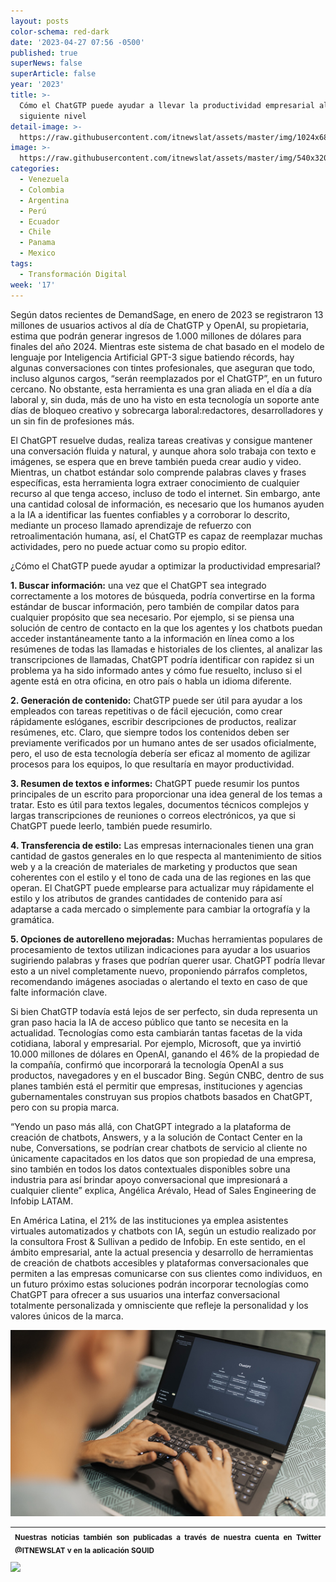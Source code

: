 ```yaml
---
layout: posts
color-schema: red-dark
date: '2023-04-27 07:56 -0500'
published: true
superNews: false
superArticle: false
year: '2023'
title: >-
  Cómo el ChatGTP puede ayudar a llevar la productividad empresarial al
  siguiente nivel
detail-image: >-
  https://raw.githubusercontent.com/itnewslat/assets/master/img/1024x680/laptop-chatgpt-g.jpg
image: >-
  https://raw.githubusercontent.com/itnewslat/assets/master/img/540x320/laptop-chatgpt-p.jpg
categories:
  - Venezuela
  - Colombia
  - Argentina
  - Perú
  - Ecuador
  - Chile
  - Panama
  - Mexico
tags:
  - Transformación Digital
week: '17'
---
```

Según datos recientes de DemandSage, en enero de 2023 se registraron 13 millones de usuarios activos al día de ChatGTP y OpenAI, su propietaria, estima que podrán generar ingresos de 1.000 millones de dólares para finales del año 2024. Mientras este sistema de chat basado en el modelo de lenguaje por Inteligencia Artificial GPT-3 sigue batiendo récords, hay algunas conversaciones con tintes profesionales, que aseguran que todo, incluso algunos cargos, “serán reemplazados por el ChatGTP”, en un futuro cercano. No obstante, esta herramienta es una gran aliada en el día a día laboral y, sin duda, más de uno ha visto en esta tecnología un soporte ante días de bloqueo creativo y sobrecarga laboral:redactores, desarrolladores y un sin fin de profesiones más. 

El ChatGPT resuelve dudas, realiza tareas creativas y consigue mantener una conversación fluida y natural, y aunque ahora solo trabaja con texto e imágenes, se espera que en breve también pueda crear audio y video. Mientras, un chatbot estándar solo comprende palabras claves y frases específicas, esta herramienta logra extraer conocimiento de cualquier recurso al que tenga acceso, incluso de todo el internet. Sin embargo, ante una cantidad colosal de información, es necesario que los humanos ayuden a la IA a identificar las fuentes confiables y a corroborar lo descrito, mediante un proceso llamado aprendizaje de refuerzo con retroalimentación humana, así, el ChatGTP es capaz de reemplazar muchas actividades, pero no puede actuar como su propio editor. 

¿Cómo el ChatGTP puede ayudar a optimizar la productividad empresarial?

**1. Buscar información:** una vez que el ChatGPT sea integrado correctamente a los motores de búsqueda, podría convertirse en la forma estándar de buscar información, pero también de compilar datos para cualquier propósito que sea necesario. Por ejemplo, si se piensa una solución de centro de contacto en la que los agentes y los chatbots puedan acceder instantáneamente tanto a la información en línea como a los resúmenes de todas las llamadas e historiales de los clientes, al analizar las transcripciones de llamadas, ChatGPT podría identificar con rapidez si un problema ya ha sido informado antes y cómo fue resuelto, incluso si el agente está en otra oficina, en otro país o habla un idioma diferente.

**2. Generación de contenido:** ChatGTP puede ser útil para ayudar a los empleados con tareas repetitivas o de fácil ejecución, como crear rápidamente eslóganes, escribir descripciones de productos, realizar resúmenes, etc. Claro, que siempre todos los contenidos deben ser previamente verificados por un humano antes de ser usados oficialmente, pero, el uso de esta tecnología debería ser eficaz al momento de agilizar procesos para los equipos, lo que resultaría en mayor productividad.

**3. Resumen de textos e informes:** ChatGPT puede resumir los puntos principales de un escrito para proporcionar una idea general de los temas a tratar. Esto es útil para textos legales, documentos técnicos complejos y largas transcripciones de reuniones o correos electrónicos, ya que si ChatGPT puede leerlo, también puede resumirlo.

**4. Transferencia de estilo:** Las empresas internacionales tienen una gran cantidad de gastos generales en lo que respecta al mantenimiento de sitios web y a la creación de materiales de marketing y productos que sean coherentes con el estilo y el tono de cada una de las regiones en las que operan. El ChatGPT puede emplearse para actualizar muy rápidamente el estilo y los atributos de grandes cantidades de contenido para así adaptarse a cada mercado o simplemente para cambiar la ortografía y la gramática. 

**5. Opciones de autorelleno mejoradas:** Muchas herramientas populares de procesamiento de textos utilizan indicaciones para ayudar a los usuarios sugiriendo palabras y frases que podrían querer usar. ChatGPT podría llevar esto a un nivel completamente nuevo, proponiendo párrafos completos, recomendando imágenes asociadas o alertando el texto en caso de que falte información clave.

Si bien ChatGTP todavía está lejos de ser perfecto, sin duda representa un gran paso hacia la IA de acceso público que tanto se necesita en la actualidad. Tecnologías como esta cambiarán tantas facetas de la vida cotidiana, laboral y empresarial. Por ejemplo, Microsoft, que ya invirtió 10.000 millones de dólares en OpenAI, ganando el 46% de la propiedad de la compañía, confirmó que incorporará la tecnología OpenAI a sus productos, navegadores y en el buscador Bing. Según CNBC, dentro de sus planes también está el permitir que empresas, instituciones y agencias gubernamentales construyan sus propios chatbots basados en ChatGPT, pero con su propia marca.

“Yendo un paso más allá, con ChatGPT integrado a la plataforma de creación de chatbots, Answers, y a la solución de Contact Center en la nube, Conversations, se podrían crear chatbots de servicio al cliente no únicamente capacitados en los datos que son propiedad de una empresa, sino también en todos los datos contextuales disponibles sobre una industria para así brindar apoyo conversacional que impresionará a cualquier cliente” explica, Angélica Arévalo, Head of Sales Engineering de Infobip LATAM.

En América Latina, el 21% de las instituciones ya emplea asistentes virtuales automatizados y chatbots con IA, según un estudio realizado por la consultora Frost & Sullivan a pedido de Infobip. En este sentido, en el ámbito empresarial, ante la actual presencia y desarrollo de herramientas de creación de chatbots accesibles y plataformas conversacionales que permiten a las empresas comunicarse con sus clientes como individuos, en un futuro próximo estas soluciones podrán incorporar tecnologías como ChatGPT para ofrecer a sus usuarios una interfaz conversacional totalmente personalizada y omnisciente que refleje la personalidad y los valores únicos de la marca.

![](https://raw.githubusercontent.com/itnewslat/assets/master/img/540x320/laptop-chatgpt-p.jpg)

<table style="height: 42px;" width="569">
<tbody>
<tr>
<td style="text-align: justify;"><sub><strong>Nuestras noticias también son publicadas a través de nuestra cuenta en Twitter <a href="https://twitter.com/itnewslat?lang=es">@ITNEWSLAT</a> y en la aplicación <a href="https://squidapp.co/en/">SQUID</a></strong></sub></td>
</tr>
</tbody>
</table>
<img src="https://tracker.metricool.com/c3po.jpg?hash=56f88a41e39ab42c063cc51676587a04"/>